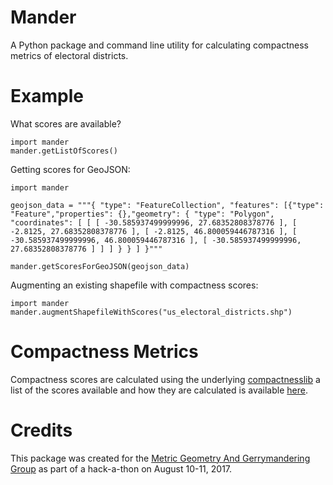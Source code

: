 Mander
======

A Python package and command line utility for calculating compactness metrics of
electoral districts.



Example
=======

What scores are available?

    import mander
    mander.getListOfScores()

Getting scores for GeoJSON:

    import mander

    geojson_data = """{ "type": "FeatureCollection", "features": [{"type": "Feature","properties": {},"geometry": { "type": "Polygon", "coordinates": [ [ [ -30.585937499999996, 27.68352808378776 ], [ -2.8125, 27.68352808378776 ], [ -2.8125, 46.800059446787316 ], [ -30.585937499999996, 46.800059446787316 ], [ -30.585937499999996, 27.68352808378776 ] ] ] } } ] }"""

    mander.getScoresForGeoJSON(geojson_data)

Augmenting an existing shapefile with compactness scores:

    import mander
    mander.augmentShapefileWithScores("us_electoral_districts.shp")



Compactness Metrics
===================

Compactness scores are calculated using the underlying
[compactnesslib](https://github.com/r-barnes/compactnesslib)
a list of the scores available and how they are calculated is available
[here](https://github.com/r-barnes/compactnesslib/blob/master/Scores.md).



Credits
=======

This package was created for the
[Metric Geometry And Gerrymandering Group](https://sites.tufts.edu/gerrymandr/)
as part of a hack-a-thon on August 10-11, 2017.
